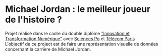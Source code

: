 # Michael Jordan : le meilleur joueur de l'histoire ?

Projet réalisé dans le cadre du double diplôme ["Innovation et Transformation Numérique"](https://www.sciencespo.fr/ecole-management-impact/fr/formations/doubles-diplomes/telecom-paris/) avec [Sciences Po](https://www.sciencespo.fr/) et [Télécom Paris](https://www.telecom-paris.fr/)\
L'objectif de ce project est de faire une représentation visuelle de données
concernant la carrière de Michael Jordan.
